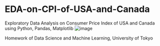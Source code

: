 # EDA-on-CPI-of-USA-and-Canada
Exploratory Data Analysis on Consumer Price Index of  USA and Canada using Python, Pandas, Matplotlib
![image](https://user-images.githubusercontent.com/36762228/143599074-705364f6-3fbd-4371-9dee-071a679ca89b.png)

Homework of Data Science and Machine Learning, University of Tokyo
